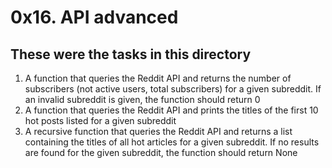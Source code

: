 # 0x16. API advanced
## These were the tasks in this directory 

1. A function that queries the Reddit API and returns the number of subscribers (not active users, total subscribers) for a given subreddit. If an invalid subreddit is given, the function should return 0
2. A function that queries the Reddit API and prints the titles of the first 10 hot posts listed for a given subreddit
3. A recursive function that queries the Reddit API and returns a list containing the titles of all hot articles for a given subreddit. If no results are found for the given subreddit, the function should return None